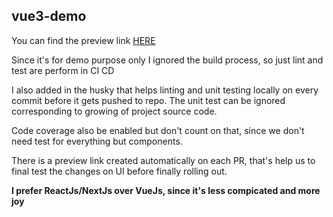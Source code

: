 ## vue3-demo

You can find the preview link [HERE]()

Since it's for demo purpose only I ignored the build process, so just lint and test are perform in CI CD

I also added in the husky that helps linting and unit testing locally on every commit before it gets pushed to repo. The unit test can be ignored corresponding to growing of project source code. 

Code coverage also be enabled but don't count on that, since we don't need test for everything but components. 

There is a preview link created automatically on each PR, that's help us to final test the changes on UI before finally rolling out.

**I prefer ReactJs/NextJs over VueJs, since it's less compicated and more joy**

